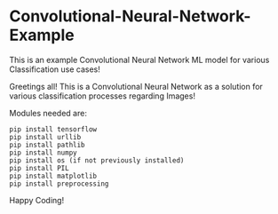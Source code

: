 # Convolutional-Neural-Network-Example
This is an example Convolutional Neural Network ML model for various Classification use cases! 

Greetings all! This is a Convolutional Neural Network as a solution
for various classification processes regarding Images! 

Modules needed are:

    pip install tensorflow
    pip install urllib
    pip install pathlib
    pip install numpy
    pip install os (if not previously installed)
    pip install PIL
    pip install matplotlib
    pip install preprocessing

Happy Coding! 
    
